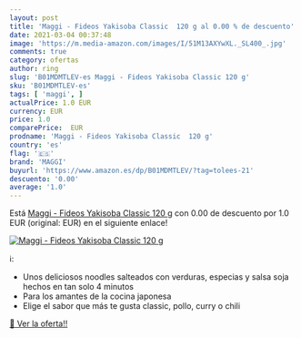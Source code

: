 ```yaml
---
layout: post
title: 'Maggi - Fideos Yakisoba Classic  120 g al 0.00 % de descuento'
date: 2021-03-04 00:37:48
image: 'https://m.media-amazon.com/images/I/51M13AXYwXL._SL400_.jpg'
comments: true
category: ofertas
author: ring
slug: 'B01MDMTLEV-es Maggi - Fideos Yakisoba Classic 120 g'
sku: 'B01MDMTLEV-es'
tags: [ 'maggi', ]
actualPrice: 1.0 EUR
currency: EUR
price: 1.0
comparePrice:  EUR
prodname: 'Maggi - Fideos Yakisoba Classic  120 g'
country: 'es'
flag: '🇪🇸'
brand: 'MAGGI'
buyurl: 'https://www.amazon.es/dp/B01MDMTLEV/?tag=tolees-21'
descuento: '0.00'
average: '1.0'
---
```


Está [Maggi - Fideos Yakisoba Classic  120 g](https://www.amazon.es/dp/B01MDMTLEV/?tag=tolees-21) con 0.00 de descuento por 1.0 EUR (original:  EUR) en el siguiente enlace!

[![Maggi - Fideos Yakisoba Classic  120 g](https://m.media-amazon.com/images/I/51M13AXYwXL._SL400_.jpg)](https://www.amazon.es/dp/B01MDMTLEV/?tag=tolees-21)

ℹ️:

- Unos deliciosos noodles salteados con verduras, especias y salsa soja hechos en tan solo 4 minutos
- Para los amantes de la cocina japonesa
- Elige el sabor que más te gusta classic, pollo, curry o chili

[🛒 Ver la oferta!!](https://www.amazon.es/dp/B01MDMTLEV/?tag=tolees-21)
